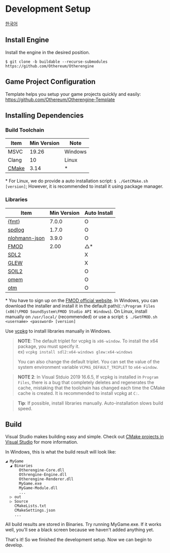 # Development Setup

[한국어](../한국어/개발%20셋업.md)

## Install Engine

Install the engine in the desired position.

```shell
$ git clone -b buildable --recurse-submodules https://github.com/Othereum/Otherengine
```

## Game Project Configuration

Template helps you setup your game projects quickly and easily: <https://github.com/Othereum/Otherengine-Template>

## Installing Dependencies

### Build Toolchain

Item | Min Version | Note
--- | --- | ---
MSVC | 19.26 | Windows
Clang | 10 | Linux
[CMake](https://cmake.org/download) | 3.14 | \*

\* For Linux, we do provide a auto installation script: `$ ./GetCMake.sh [version]`; However, it is recommended to install it using package manager.

### Libraries

Item | Min Version | Auto Install
--- | --- | ---
[{fmt}](https://github.com/fmtlib/fmt) | 7.0.0 | O
[spdlog](https://github.com/gabime/spdlog) | 1.7.0 | O
[nlohmann-json](https://github.com/nlohmann/json) | 3.9.0 | O
[FMOD] | 2.00 | △\*
[SDL2](https://www.libsdl.org/download-2.0.php) | | X
[GLEW](https://github.com/nigels-com/glew) | | X
[SOIL2](https://github.com/SpartanJ/SOIL2) | | O
[omem](https://github.com/Othereum/omem) | | O
[otm](https://github.com/Othereum/otm) | | O

[FMOD]: https://www.fmod.com

\* You have to sign up on the [FMOD official website][FMOD]. In Windows, you can download the installer and install it in the default path(`C:\Program Files (x86)\FMOD SoundSystem\FMOD Studio API Windows`). On Linux, install manually on `/usr/local/` (recommended) or use a script: `$ ./GetFMOD.sh <username> <password> [version]`

Use [vcpkg](https://github.com/microsoft/vcpkg) to install libraries manually in Windows.

> **NOTE**: The default triplet for vcpkg is `x86-window`. To install the x64 package, you must specify it.  
> ex) `vcpkg install sdl2:x64-windows glew:x64-windows`
>
> You can also change the default triplet. You can set the value of the system environment variable `VCPKG_DEFAULT_TRIPLET` to `x64-window`.

> **NOTE 2**: In Visual Stduio 2019 16.6.5, If vcpkg is installed in `Program Files`, there is a bug that completely deletes and regenerates the cache, mistaking that the toolchain has changed each time the CMake cache is created. It is recommended to install vcpkg at `C:`.

> **Tip**: If possible, install libraries manually. Auto-installation slows build speed.

## Build

Visual Studio makes building easy and simple. Check out [CMake projects in Visual Studio](https://docs.microsoft.com/en-us/cpp/build/cmake-projects-in-visual-studio?view=vs-2019) for more information.

In Windows, this is what the build result will look like:

```text
◢ MyGame
  ◢ Binaries
      Otherengine-Core.dll
      Othrengine-Engine.dll
      Otherengine-Renderer.dll
      MyGame.exe
      MyGame-Module.dll
      ...
  ▷ out
  ▷ Source
    CMakeLists.txt
    CMakeSettings.json
    ...
```

All build results are stored in Binaries. Try running MyGame.exe. If it works well, you'll see a black screen because we haven't added anything yet.

That's it! So we finished the development setup. Now we can begin to develop.
